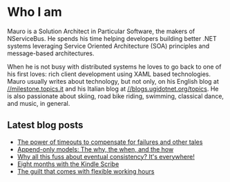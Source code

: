 # Who I am

Mauro is a Solution Architect in Particular Software, the makers of NServiceBus. He spends his time helping developers building better .NET systems leveraging Service Oriented Architecture (SOA) principles and message-based architectures.

When he is not busy with distributed systems he loves to go back to one of his first loves: rich client development using XAML based technologies. Mauro usually writes about technology, but not only, on his English blog at [//milestone.topics.it](https://milestone.topics.it) and his Italian blog at [//blogs.ugidotnet.org/topics](https://blogs.ugidotnet.org/topics). He is also passionate about skiing, road bike riding, swimming, classical dance, and music, in general.

## Latest blog posts

<!--START_SECTION:feed-->
* [The power of timeouts to compensate for failures and other tales](https:&#x2F;&#x2F;milestone.topics.it&#x2F;2023&#x2F;10&#x2F;18&#x2F;timeouts-power.html)
* [Append-only models: The why, the when, and the how](https:&#x2F;&#x2F;milestone.topics.it&#x2F;2023&#x2F;09&#x2F;22&#x2F;append-only.html)
* [Why all this fuss about eventual consistency? It&#39;s everywhere!](https:&#x2F;&#x2F;milestone.topics.it&#x2F;2023&#x2F;09&#x2F;08&#x2F;fuss-about-eventual-consistency.html)
* [Eight months with the Kindle Scribe](https:&#x2F;&#x2F;milestone.topics.it&#x2F;2023&#x2F;07&#x2F;24&#x2F;eight-months-kindle-scribe.html)
* [The guilt that comes with flexible working hours](https:&#x2F;&#x2F;milestone.topics.it&#x2F;2023&#x2F;06&#x2F;30&#x2F;guilty-feeling.html)
<!--END_SECTION:feed-->
